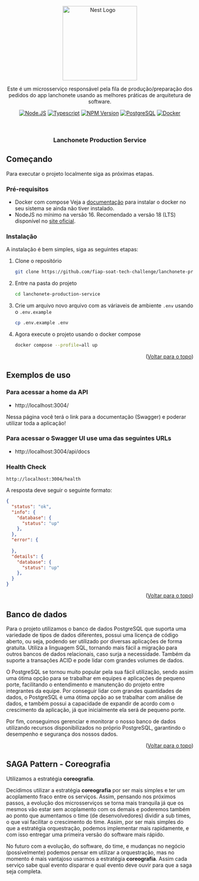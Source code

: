 <p align="center">
  <a href="http://nestjs.com/" target="blank"><img src="https://nestjs.com/img/logo-small.svg" width="200" alt="Nest Logo" /></a>
</p>

<p align="center">Este é um microsserviço responsável pela fila de produção/preparação dos pedidos do app lanchonete usando as melhores práticas de arquitetura de software.</p>
  <p align="center">
    <a href="https://nodejs.org/en" target="_blank"><img src="https://img.shields.io/badge/node.js-6DA55F?style=for-the-badge&logo=node.js&logoColor=white" alt="Node.JS" /></a>
    <a href="https://www.typescriptlang.org" target="_blank"><img src="https://img.shields.io/badge/typescript-%23007ACC.svg?style=for-the-badge&logo=typescript&logoColor=white" alt="Typescript" /></a>
    <a href="https://www.npmjs.com/~nestjscore" target="_blank"><img src="https://img.shields.io/badge/NPM-%23CB3837.svg?style=for-the-badge&logo=npm&logoColor=white" alt="NPM Version" /></a>
    <a href="https://www.postgresql.org" target="_blank"><img src="https://img.shields.io/badge/postgres-%23316192.svg?style=for-the-badge&logo=postgresql&logoColor=white" alt="PostgreSQL" /></a>
    <a href="https://www.docker.com" target="_blank"><img src="https://img.shields.io/badge/docker-%230db7ed.svg?style=for-the-badge&logo=docker&logoColor=white" alt="Docker" /></a>
  </p>
</p>


<!-- TITULO DO PROJETO -->
<br />
<div align="center">
  <h3 align="center">Lanchonete Production Service</h3>
</div>



<!-- COMECANDO -->
## Começando

Para executar o projeto localmente siga as próximas etapas.

### Pré-requisitos

* Docker com compose
  Veja a [documentação](https://docs.docker.com/engine/install/) para instalar o docker no seu sistema se ainda não tiver instalado.
* NodeJS no mínimo na versão 16. Recomendado a versão 18 (LTS) disponível no [site oficial](https://nodejs.org/en).

### Instalação

A instalação é bem simples, siga as seguintes etapas:

1. Clone o repositório
   ```sh
   git clone https://github.com/fiap-soat-tech-challenge/lanchonete-production-service
   ```
2. Entre na pasta do projeto
   ```sh
   cd lanchonete-production-service
   ```
3. Crie um arquivo novo arquivo com as váriaveis de ambiente `.env` usando o `.env.example`
   ```sh
   cp .env.example .env
   ```
4. Agora execute o projeto usando o docker compose
   ```sh
   docker compose --profile=all up
   ```

<p align="right">(<a href="#readme-top">Voltar para o topo</a>)</p>

<!-- EXEMPLOS DE USO -->
## Exemplos de uso

### Para acessar a home da API
- http://localhost:3004/

Nessa página você terá o link para a documentação (Swagger) e poderar utilizar toda a aplicação!

### Para acessar o Swagger UI use uma das seguintes URLs
- http://localhost:3004/api/docs

### Health Check
    http://localhost:3004/health

A resposta deve seguir o seguinte formato:

```json
{
  "status": "ok",
  "info": {
    "database": {
      "status": "up"
    },
  },
  "error": {
    
  },
  "details": {
    "database": {
      "status": "up"
    },
  }
}
```

<p align="right">(<a href="#readme-top">Voltar para o topo</a>)</p>

## Banco de dados

Para o projeto utilizamos o banco de dados PostgreSQL que suporta uma variedade de tipos de dados diferentes, possui uma licença de código aberto, ou seja, podendo ser utilizado por diversas aplicações de forma gratuita. Utiliza a linguagem SQL, tornando mais fácil a migração para outros bancos de dados relacionais, caso surja a necessidade. Também da suporte a transações ACID e pode lidar com grandes volumes de dados.

O PostgreSQL se tornou muito popular pela sua fácil utilização, sendo assim uma ótima opção para se trabalhar em equipes e aplicações de pequeno porte, facilitando o entendimento e manutenção do projeto entre integrantes da equipe. Por conseguir lidar com grandes quantidades de dados, o PostgreSQL ė uma ótima opção ao se trabalhar com análise de dados, e também possui a capacidade de expandir de acordo com o crescimento da aplicação, já que inicialmente ela será de pequeno porte.

Por fim, conseguimos gerenciar e monitorar o nosso banco de dados utilizando recursos disponibilizados no próprio PostgreSQL, garantindo o desempenho e segurança dos nossos dados.

<p align="right">(<a href="#readme-top">Voltar para o topo</a>)</p>

## SAGA Pattern - Coreografia

Utilizamos a estratégia **coreografia**.

Decidimos utilizar a estratégia **coreografia** por ser mais simples e ter um acoplamento fraco entre os serviços. Assim,
pensando nos próximos passos, a evolução dos microsserviços se torna mais tranquila já que os mesmos vão estar sem
acoplamento com os demais e poderemos também ao ponto que aumentamos o time (de desenvolvedores) dividir a sub times,
o que vai facilitar o crescimento do time. Assim, por ser mais simples do que a estratégia orquestração, podemos
implementar mais rapidamente, e com isso entregar uma primeira versão do software mais rápido.

No futuro com a evolução, do software, do time, e mudanças no negócio (possivelmente) podemos pensar em utilizar a
orquestração, mas no momento é mais vantajoso usarmos a estratégia **coreografia**. Assim cada serviço sabe qual
evento disparar e qual evento deve ouvir para que a saga seja completa.

